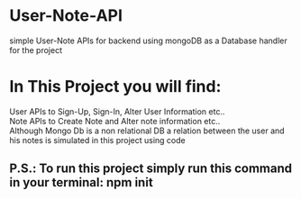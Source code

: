 # User-Note-API
simple User-Note APIs for backend using mongoDB as a Database handler for the project
# In This Project you will find:
User APIs to Sign-Up, Sign-In, Alter User Information etc.. <br>
Note APIs to Create Note and Alter note information etc.. <br>
Although Mongo Db is a non relational DB a relation between the user and his notes is simulated in this project using code <br>
## P.S.: To run this project simply run this command in your terminal: npm init
